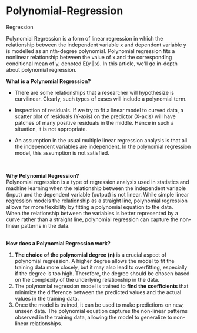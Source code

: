 # Polynomial-Regression
Regression
<br/>

Polynomial Regression is a form of linear regression in which the relationship between the independent variable x and dependent variable y is modelled as an nth-degree polynomial. Polynomial regression fits a nonlinear relationship between the value of x and the corresponding conditional mean of y, denoted E(y | x). In this article, we’ll go in-depth about polynomial regression.
<br/>

**What is a Polynomial Regression?** <br/>
* There are some relationships that a researcher will hypothesize is curvilinear. Clearly, such types of cases will include a polynomial term.

* Inspection of residuals. If we try to fit a linear model to curved data, a scatter plot of residuals (Y-axis) on the predictor (X-axis) will have patches of many positive residuals in the middle. Hence in such a situation, it is not appropriate.

* An assumption in the usual multiple linear regression analysis is that all the independent variables are independent. In the polynomial regression model, this assumption is not satisfied.
<br/>

**Why Polynomial Regression?** <br/>
Polynomial regression is a type of regression analysis used in statistics and machine learning when the relationship between the independent variable (input) and the dependent variable (output) is not linear. While simple linear regression models the relationship as a straight line, polynomial regression allows for more flexibility by fitting a polynomial equation to the data. <br/>
When the relationship between the variables is better represented by a curve rather than a straight line, polynomial regression can capture the non-linear patterns in the data. <br/>
<br/>

**How does a Polynomial Regression work?** <br/>
1. **The choice of the polynomial degree (n)** is a crucial aspect of polynomial regression. A higher degree allows the model to fit the training data more closely, but it may also lead to overfitting, especially if the degree is too high. Therefore, the degree should be chosen based on the complexity of the underlying relationship in the data.
2. The polynomial regression model is trained to **find the coefficients** that minimize the difference between the predicted values and the actual values in the training data.
3. Once the model is trained, it can be used to make predictions on new, unseen data. The polynomial equation captures the non-linear patterns observed in the training data, allowing the model to generalize to non-linear relationships. <br/>
<br/>
